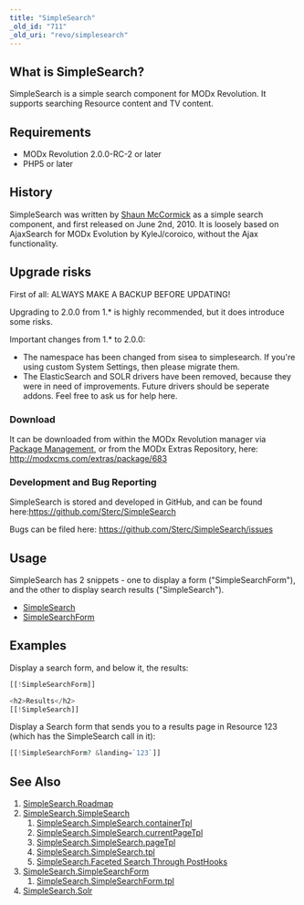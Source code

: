 ```yaml
---
title: "SimpleSearch"
_old_id: "711"
_old_uri: "revo/simplesearch"
---
```


## What is SimpleSearch? 

 SimpleSearch is a simple search component for MODx Revolution. It supports searching Resource content and TV content.

## Requirements

- MODx Revolution 2.0.0-RC-2 or later
- PHP5 or later

## History

 SimpleSearch was written by [Shaun McCormick](/display/~splittingred) as a simple search component, and first released on June 2nd, 2010. It is loosely based on AjaxSearch for MODx Evolution by KyleJ/coroico, without the Ajax functionality.

## Upgrade risks

First of all: ALWAYS MAKE A BACKUP BEFORE UPDATING!

 Upgrading to 2.0.0 from 1.\* is highly recommended, but it does introduce some risks.

 Important changes from 1.\* to 2.0.0:

- The namespace has been changed from sisea to simplesearch. If you're using custom System Settings, then please migrate them.
- The ElasticSearch and SOLR drivers have been removed, because they were in need of improvements. Future drivers should be seperate addons. Feel free to ask us for help here.

### Download

 It can be downloaded from within the MODx Revolution manager via [Package Management](developing-in-modx/advanced-development/package-management "Package Management"), or from the MODx Extras Repository, here: <http://modxcms.com/extras/package/683>

### Development and Bug Reporting

 SimpleSearch is stored and developed in GitHub, and can be found here:<https://github.com/Sterc/SimpleSearch>

 Bugs can be filed here: <https://github.com/Sterc/SimpleSearch/issues>

## Usage

 SimpleSearch has 2 snippets - one to display a form ("SimpleSearchForm"), and the other to display search results ("SimpleSearch").

- [SimpleSearch](/extras/simplesearch/simplesearch.simplesearch "SimpleSearch.SimpleSearch")
- [SimpleSearchForm](/extras/simplesearch/simplesearch.simplesearchform "SimpleSearch.SimpleSearchForm")

## Examples

 Display a search form, and below it, the results:

``` php
[[!SimpleSearchForm]]

<h2>Results</h2>
[[!SimpleSearch]]
```

 Display a Search form that sends you to a results page in Resource 123 (which has the SimpleSearch call in it):

``` php
[[!SimpleSearchForm? &landing=`123`]]
```

## See Also

1. [SimpleSearch.Roadmap](/extras/simplesearch/simplesearch.roadmap)
2. [SimpleSearch.SimpleSearch](/extras/simplesearch/simplesearch.simplesearch)
     1. [SimpleSearch.SimpleSearch.containerTpl](/extras/simplesearch/simplesearch.simplesearch/simplesearch.simplesearch.containertpl)
     2. [SimpleSearch.SimpleSearch.currentPageTpl](/extras/simplesearch/simplesearch.simplesearch/simplesearch.simplesearch.currentpagetpl)
     3. [SimpleSearch.SimpleSearch.pageTpl](/extras/simplesearch/simplesearch.simplesearch/simplesearch.simplesearch.pagetpl)
     4. [SimpleSearch.SimpleSearch.tpl](/extras/simplesearch/simplesearch.simplesearch/simplesearch.simplesearch.tpl)
     5. [SimpleSearch.Faceted Search Through PostHooks](/extras/simplesearch/simplesearch.simplesearch/simplesearch.faceted-search-through-posthooks)
3. [SimpleSearch.SimpleSearchForm](/extras/simplesearch/simplesearch.simplesearchform)
     1. [SimpleSearch.SimpleSearchForm.tpl](/extras/simplesearch/simplesearch.simplesearchform/simplesearch.simplesearchform.tpl)
4. [SimpleSearch.Solr](/extras/simplesearch/simplesearch.solr)